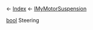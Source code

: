 ← [Index](Api-Index) ← [IMyMotorSuspension](Sandbox.ModAPI.Ingame.IMyMotorSuspension)

[bool](System.Boolean) Steering